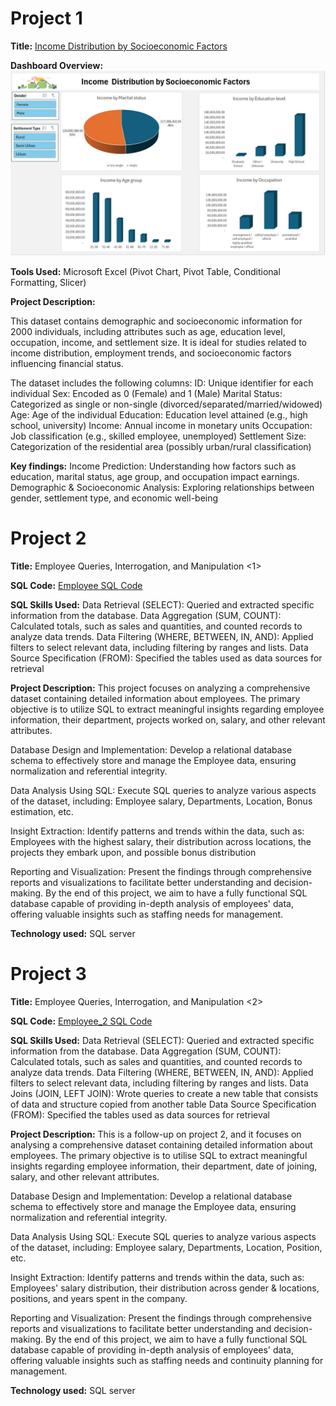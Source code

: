 # Project 1

**Title:** [Income Distribution by Socioeconomic Factors](https://github.com/Bolustic/boluwatife.github.io/blob/main/Socioeconomic%20Factors%20and%20Income%20Dataset.xlsx)


**Dashboard Overview:**
![SocialEcoe](SocialEcoe.JPG)

**Tools Used:** Microsoft Excel (Pivot Chart, Pivot Table, Conditional Formatting, Slicer)


**Project Description:** 

This dataset contains demographic and socioeconomic information for 2000 individuals, including attributes such as age, education level, occupation, income, and settlement size. It is ideal for studies related to income distribution, employment trends, and socioeconomic factors influencing financial status.

The dataset includes the following columns:
ID: Unique identifier for each individual
Sex: Encoded as 0 (Female) and 1 (Male)
Marital Status: Categorized as single or non-single (divorced/separated/married/widowed)
Age: Age of the individual
Education: Education level attained (e.g., high school, university)
Income: Annual income in monetary units
Occupation: Job classification (e.g., skilled employee, unemployed)
Settlement Size: Categorization of the residential area (possibly urban/rural classification)


**Key findings:** 
Income Prediction: Understanding how factors such as education, marital status, age group, and occupation impact earnings. 
Demographic & Socioeconomic Analysis: Exploring relationships between gender, settlement type, and economic well-being





# Project 2

**Title:** Employee Queries, Interrogation, and Manipulation <1>

**SQL Code:** [Employee SQL Code](https://github.com/Bolustic/boluwatife.github.io/blob/main/Employee.SQL)

**SQL Skills Used:**
Data Retrieval (SELECT): Queried and extracted specific information from the database.
Data Aggregation (SUM, COUNT): Calculated totals, such as sales and quantities, and counted records to analyze data trends.
Data Filtering (WHERE, BETWEEN, IN, AND): Applied filters to select relevant data, including filtering by ranges and lists.
Data Source Specification (FROM): Specified the tables used as data sources for retrieval

**Project Description:**
This project focuses on analyzing a comprehensive dataset containing detailed information about employees. The primary objective is to utilize SQL to extract meaningful insights regarding employee information, their department, projects worked on, salary, and other relevant attributes.

Database Design and Implementation: Develop a relational database schema to effectively store and manage the Employee data, ensuring normalization and referential integrity.

Data Analysis Using SQL: Execute SQL queries to analyze various aspects of the dataset, including: Employee salary, Departments, Location, Bonus estimation, etc.

Insight Extraction: Identify patterns and trends within the data, such as: Employees with the highest salary, their distribution across locations, the projects they embark upon, and possible bonus distribution

Reporting and Visualization: Present the findings through comprehensive reports and visualizations to facilitate better understanding and decision-making. By the end of this project, we aim to have a fully functional SQL database capable of providing in-depth analysis of employees' data, offering valuable insights such as staffing needs for management. 
 
**Technology used:** SQL server




# Project 3

**Title:** Employee Queries, Interrogation, and Manipulation <2>

**SQL Code:** [Employee_2 SQL Code](https://github.com/Bolustic/boluwatife.github.io/blob/main/Employee_2.SQL)

**SQL Skills Used:**
Data Retrieval (SELECT): Queried and extracted specific information from the database.
Data Aggregation (SUM, COUNT): Calculated totals, such as sales and quantities, and counted records to analyze data trends.
Data Filtering (WHERE, BETWEEN, IN, AND): Applied filters to select relevant data, including filtering by ranges and lists.
Data Joins (JOIN, LEFT JOIN): Wrote queries to create a new table that consists of data and structure copied from another table
Data Source Specification (FROM): Specified the tables used as data sources for retrieval

**Project Description:**
This is a follow-up on project 2, and it focuses on analysing a comprehensive dataset containing detailed information about employees. The primary objective is to utilise SQL to extract meaningful insights regarding employee information, their department, date of joining, salary, and other relevant attributes.

Database Design and Implementation: Develop a relational database schema to effectively store and manage the Employee data, ensuring normalization and referential integrity.

Data Analysis Using SQL: Execute SQL queries to analyze various aspects of the dataset, including: Employee salary, Departments, Location, Position, etc.

Insight Extraction: Identify patterns and trends within the data, such as: Employees' salary distribution, their distribution across gender & locations, positions, and years spent in the company.

Reporting and Visualization: Present the findings through comprehensive reports and visualizations to facilitate better understanding and decision-making. By the end of this project, we aim to have a fully functional SQL database capable of providing in-depth analysis of employees' data, offering valuable insights such as staffing needs and continuity planning for management. 
 
**Technology used:** SQL server
